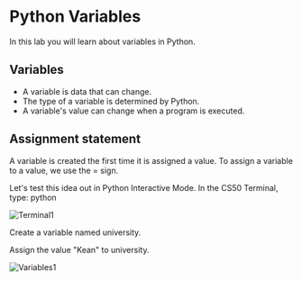 # Python Variables

In this lab you will learn about variables in Python.

## Variables

- A variable is data that can change.
- The type of a variable is determined by Python.
- A variable's value can change when a program is executed.

## Assignment statement

A variable is created the first time it is assigned a value.  To assign a variable to a value, we use the = sign.  

Let's test this idea out in Python Interactive Mode.  In the CS50 Terminal, type: python

![Terminal1](https://raw.githubusercontent.com/profpy/id1400/master/lecture3/terminal2.gif)

Create a variable named university.

Assign the value "Kean" to university.

![Variables1](https://raw.githubusercontent.com/profpy/id1400/master/lecture3/variables1.gif)
